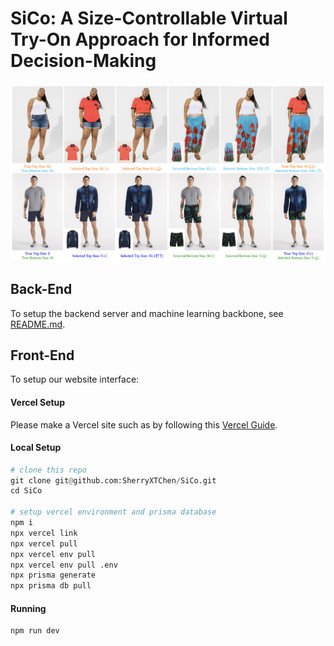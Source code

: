 # SiCo: A Size-Controllable Virtual Try-On Approach for Informed Decision-Making

![teaser image](assets/teaser.png)

## Back-End

To setup the backend server and machine learning backbone, see [README.md](https://github.com/SherryXTChen/SiCo/blob/ml/README.md).

## Front-End

To setup our website interface:

#### Vercel Setup

Please make a Vercel site such as by following this [Vercel Guide](https://medium.com/@hikmohadetunji/hosting-your-first-website-on-vercel-a-step-by-step-guide-95061f1ca687).

#### Local Setup

```python
# clone this repo
git clone git@github.com:SherryXTChen/SiCo.git
cd SiCo

# setup vercel environment and prisma database
npm i
npx vercel link
npx vercel pull
npx vercel env pull
npx vercel env pull .env
npx prisma generate
npx prisma db pull
```

#### Running

```python
npm run dev
```
